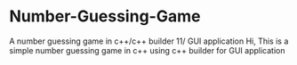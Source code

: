 # Number-Guessing-Game
 A number guessing game in c++/c++ builder 11/ GUI application
Hi, This is a simple number guessing game in c++ using c++ builder for GUI application 
